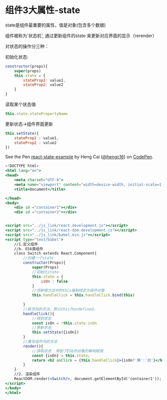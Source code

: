 # 组件3大属性-state

state是组件最重要的属性，值是对象\(包含多个数据\)

组件被称为'状态机', 通过更新组件的state 来更新对应界面的显示（rerender）

对状态的操作分三种：

初始化状态:

```jsx
constructor(props){
    super(props)
    this.state = {
        stateProp1: value1,
        stateProp2: value2
    }
}
```

读取某个状态值

```jsx
this.state.statePropertyName
```

更新状态-&gt;组件界面更新

```jsx
this.setState({
    stateProp1 : value1,
    stateProp2 : value2
})
```

 See the Pen [react-state-example](https://codepen.io/hengc16/pen/oNbwBxZ) by Heng Cai \([@hengc16](https://codepen.io/hengc16)\) on [CodePen](https://codepen.io).

```jsx
<!DOCTYPE html>
<html lang="en">
<head>
    <meta charset="UTF-8">
    <meta name="viewport" content="width=device-width, initial-scale=1.0">
    <title>Document</title>

</head>
<body>
    <div id ="container1"></div>
    <div id ="container2"></div>


<script src="../js_link/react.development.js"></script>
<script src="../js_link/react-dom.development.js"></script>
<script src="../js_link/babel.min.js"></script>
<script type="text/babel">
    //1.定义组件
    //b. ES6类组件
    class Switch extends React.Component{
        //创建一个state
        constructor(Props){
            super(Props)
            //初始化state
            this.state = {
                isOn : false
            }
            //将新增方法中的this强制绑定为组件对象
            this.handleClick = this.handleClick.bind(this)
            
        }
        //新添加的方法，默认this为undefined， 
        handleClick(){
            //得到状态
            const isOn = !this.state.isOn
            //更新状态
            this.setState({isOn})
        }
        //重写组件内的方法
        render(){
            //读取状态  用到了ES6的对象的解构赋值
            const {isOn} = this.state;
            return <h2 onClick = {this.handleClick}>{isOn?'黑':'白'}</h2>
        }
    }
    //2. 渲染组件
    ReactDOM.render(<Switch/>, document.getElementById('container1'));
</script>
</body>
</html>
```

